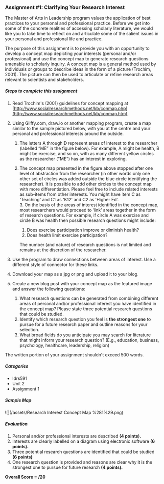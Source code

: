 ### Assignment \#1: Clarifying Your Research Interest

The Master of Arts in Leadership program values the application of best practices to your personal and professional practice.  Before we get into some of the concrete realities of accessing scholarly literature, we would like you to take time to reflect on and articulate some of the salient issues in your personal and professional life and practice.

The purpose of this assignment is to provide you with an opportunity to develop a concept map depicting your interests \(personal and/or professional\) and use the concept map to generate research questions amenable to scholarly inquiry. A concept map is a general method used by individuals or groups to describe ideas in the form of a picture \(Trochim, 2001\). The picture can then be used to articulate or refine research areas relevant to scientists and stakeholders.

##### Steps to complete this assignment

1. Read Trochim's \(2001\) guidelines for concept mapping at [http://www.socialresearchmethods.net/kb/conmap.php](http://www.socialresearchmethods.net/kb/conmap.htm).
2. Using Gliffy.com, draw.io or another mapping program, create a map similar to the sample pictured below, with you at the centre and your personal and professional interests around the outside.

   1. The letters A through D represent areas of interest to the researcher \(labelled “ME” in the figure below\). For example, A might be health, B might be exercise, and so on, with as many different yellow circles as the researcher \("ME"\) has an interest in exploring.

   2. The concept map presented in the figure above stopped after one level of abstraction from the researcher \(in other words only one other set of circles was added outside the blue circle identifying the researcher\). It is possible to add other circles to the concept map with more differentiation. Please feel free to include related interests as sub-items from other interests. You might have item C as 'Teaching' and C1 as 'K12' and C2 as 'Higher Ed'.  
      3. On the basis of the areas of interest identified in the concept map, most researchers would proceed to ‘link’ areas together in the form of research questions. For example, if circle A was exercise and circle B was health then possible research questions might include:  
         1. Does exercise participation improve or diminish health?  
         2. Does health limit exercise participation?

      The number \(and nature\) of research questions is not limited and remains at the discretion of the researcher.

3. Use the program to draw connections between areas of interest. Use a different style of connector for these links.

4. Download your map as a jpg or png and upload it to your blog.

5. Create a new blog post with your concept map as the featured image and answer the following questions:  
   1. What research questions can be generated from combining different areas of personal and/or professional interest you have identified in the concept map? Please state three potential research questions that could be studied.  
   2. Identify which research question you feel is **the strongest one** to pursue for a future research paper and outline reasons for your selection.  
   3. What broad fields do you anticipate you may search for literature that might inform your research question? \(E.g., education, business, psychology, healthcare, leadership, religion\)

The written portion of your assignment shouldn't exceed 500 words.

##### Categories

* ldrs591
* Unit 2
* Assignment 1

##### Sample Map

![](/assets/Research Interest Concept Map %281%29.png)

##### Evaluation

1. Personal and/or professional interests are described **\(4 points\).**
2. Interests are clearly labelled on a diagram using electronic software **\(6 points\).**
3. Three potential research questions are identified that could be studied **\(6 points\)**
4. One research question is provided and reasons are clear why it is the strongest one to pursue for future research **\(4 points\).**

**Overall Score = /20**

